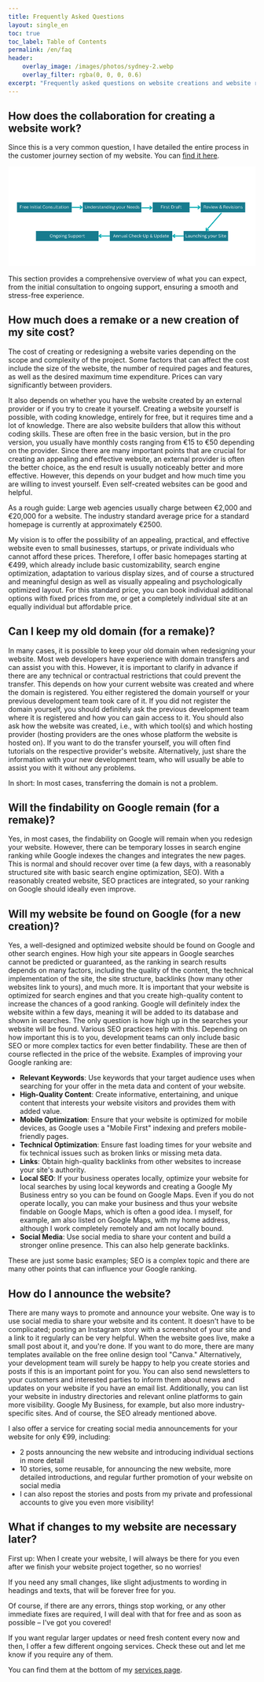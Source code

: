 ```yaml
---
title: Frequently Asked Questions
layout: single_en
toc: true
toc_label: Table of Contents
permalink: /en/faq
header:
    overlay_image: /images/photos/sydney-2.webp
    overlay_filter: rgba(0, 0, 0, 0.6)
excerpt: "Frequently asked questions on website creations and website remakes"
---
```


## How does the collaboration for creating a website work?

Since this is a very common question, I have detailed the entire process in the customer journey section of my website. You can [find it here](/en/customer-journey).

![Customer Journey](/images/customer-journey.png)

This section provides a comprehensive overview of what you can expect, from the initial consultation to ongoing support, ensuring a smooth and stress-free experience.


## How much does a remake or a new creation of my site cost?
The cost of creating or redesigning a website varies depending on the scope and complexity of the project.
Some factors that can affect the cost include the size of the website, the number of required pages and features, as well as the desired maximum time expenditure.
Prices can vary significantly between providers.

It also depends on whether you have the website created by an external provider or if you try to create it yourself.
Creating a website yourself is possible, with coding knowledge, entirely for free, but it requires time and a lot of knowledge. There are also website builders that allow this without coding skills. These are often free in the basic version, but in the pro version, you usually have monthly costs ranging from €15 to €50 depending on the provider. Since there are many important points that are crucial for creating an appealing and effective website, an external provider is often the better choice, as the end result is usually noticeably better and more effective. However, this depends on your budget and how much time you are willing to invest yourself. Even self-created websites can be good and helpful.

As a rough guide:
Large web agencies usually charge between €2,000 and €20,000 for a website.
The industry standard average price for a standard homepage is currently at approximately €2500. 

My vision is to offer the possibility of an appealing, practical, and effective website even to small businesses, startups, or private individuals who cannot afford these prices. Therefore, I offer basic homepages starting at €499, which already include basic customizability, search engine optimization, adaptation to various display sizes, and of course a structured and meaningful design as well as visually appealing and psychologically optimized layout.
For this standard price, you can book individual additional options with fixed prices from me, or get a completely individual site at an equally individual but affordable price.

## Can I keep my old domain (for a remake)?
In many cases, it is possible to keep your old domain when redesigning your website. Most web developers have experience with domain transfers and can assist you with this.
However, it is important to clarify in advance if there are any technical or contractual restrictions that could prevent the transfer. This depends on how your current website was created and where the domain is registered.
You either registered the domain yourself or your previous development team took care of it.
If you did not register the domain yourself, you should definitely ask the previous development team where it is registered and how you can gain access to it. You should also ask how the website was created, i.e., with which tool(s) and which hosting provider (hosting providers are the ones whose platform the website is hosted on).
If you want to do the transfer yourself, you will often find tutorials on the respective provider's website.
Alternatively, just share the information with your new development team, who will usually be able to assist you with it without any problems.

In short: In most cases, transferring the domain is not a problem.

## Will the findability on Google remain (for a remake)?
Yes, in most cases, the findability on Google will remain when you redesign your website.
However, there can be temporary losses in search engine ranking while Google indexes the changes and integrates the new pages. This is normal and should recover over time (a few days, with a reasonably structured site with basic search engine optimization, SEO).
With a reasonably created website, SEO practices are integrated, so your ranking on Google should ideally even improve.

## Will my website be found on Google (for a new creation)?
Yes, a well-designed and optimized website should be found on Google and other search engines.
How high your site appears in Google searches cannot be predicted or guaranteed, as the ranking in search results depends on many factors, including the quality of the content, the technical implementation of the site, the site structure, backlinks (how many other websites link to yours), and much more.
It is important that your website is optimized for search engines and that you create high-quality content to increase the chances of a good ranking.
Google will definitely index the website within a few days, meaning it will be added to its database and shown in searches.
The only question is how high up in the searches your website will be found. Various SEO practices help with this. Depending on how important this is to you, development teams can only include basic SEO or more complex tactics for even better findability. These are then of course reflected in the price of the website.
Examples of improving your Google ranking are:

- **Relevant Keywords**: Use keywords that your target audience uses when searching for your offer in the meta data and content of your website.
- **High-Quality Content**: Create informative, entertaining, and unique content that interests your website visitors and provides them with added value.
- **Mobile Optimization**: Ensure that your website is optimized for mobile devices, as Google uses a "Mobile First" indexing and prefers mobile-friendly pages.
- **Technical Optimization**: Ensure fast loading times for your website and fix technical issues such as broken links or missing meta data.
- **Links**: Obtain high-quality backlinks from other websites to increase your site's authority.
- **Local SEO**: If your business operates locally, optimize your website for local searches by using local keywords and creating a Google My Business entry so you can be found on Google Maps. Even if you do not operate locally, you can make your business and thus your website findable on Google Maps, which is often a good idea. I myself, for example, am also listed on Google Maps, with my home address, although I work completely remotely and am not locally bound.
- **Social Media**: Use social media to share your content and build a stronger online presence. This can also help generate backlinks.

These are just some basic examples; SEO is a complex topic and there are many other points that can influence your Google ranking.

## How do I announce the website?
There are many ways to promote and announce your website.
One way is to use social media to share your website and its content. It doesn't have to be complicated; posting an Instagram story with a screenshot of your site and a link to it regularly can be very helpful. When the website goes live, make a small post about it, and you're done. If you want to do more, there are many templates available on the free online design tool "Canva." Alternatively, your development team will surely be happy to help you create stories and posts if this is an important point for you.
You can also send newsletters to your customers and interested parties to inform them about news and updates on your website if you have an email list.
Additionally, you can list your website in industry directories and relevant online platforms to gain more visibility. Google My Business, for example, but also more industry-specific sites.
And of course, the SEO already mentioned above.

I also offer a service for creating social media announcements for your website for only €99, including:
- 2 posts announcing the new website and introducing individual sections in more detail
- 10 stories, some reusable, for announcing the new website, more detailed introductions, and regular further promotion of your website on social media
- I can also repost the stories and posts from my private and professional accounts to give you even more visibility!

## What if changes to my website are necessary later?

First up: When I create your website, I will always be there for you even after we finish your website project together, so no worries!

If you need any small changes, like slight adjustments to wording in headings and texts, that will be forever free for you.

Of course, if there are any errors, things stop working, or any other immediate fixes are required, I will deal with that for free and as soon as possible – I've got you covered!

If you want regular larger updates or need fresh content every now and then, I offer a few different ongoing services. Check these out and let me know if you require any of them.

You can find them at the bottom of my [services page](/en/services).


